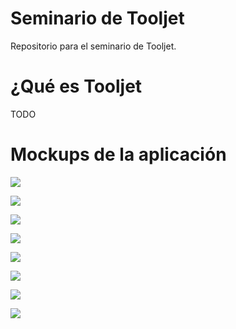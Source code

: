 # Seminario de Tooljet

Repositorio para el seminario de Tooljet.

# ¿Qué es Tooljet

TODO

# Mockups de la aplicación

![](images/mockup_00.png)

![](images/mockup_01.png)

![](images/mockup_02.png)

![](images/mockup_03.png)

![](images/mockup_04.png)

![](images/mockup_05.png)

![](images/mockup_06.png)

![](images/mockup_07.png)